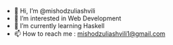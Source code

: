 - 👋 Hi, I’m @mishodzuliashvili
- 👀 I’m interested in Web Development
- 🌱 I’m currently learning Haskell
- 📫 How to reach me : mishodzuliashvili1@gmail.com

<!---
mishodzuliashvili/mishodzuliashvili is a ✨ special ✨ repository because its `README.md` (this file) appears on your GitHub profile.
You can click the Preview link to take a look at your changes.
--->
